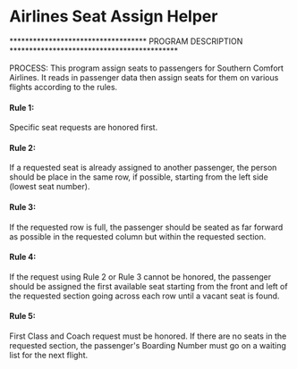 # Airlines Seat Assign Helper

***********************************  PROGRAM DESCRIPTION  *******************************************


PROCESS: This program assign seats to passengers for Southern Comfort Airlines. It reads in passenger data then assign seats for them on various flights according to the rules.

#### Rule 1:
Specific seat requests are honored first.                                              

#### Rule 2: 
If a requested seat is already assigned to another passenger, the person should be place in the same row, if possible, starting from the left side (lowest seat number).          

#### Rule 3: 
If the requested row is full, the passenger should be seated as far forward as possible in the requested column but within the requested section.                             

#### Rule 4: 
If the request using Rule 2 or Rule 3 cannot be honored, the passenger should be assigned the first available seat starting from the front and left of the requested section going across each row until a vacant seat is found.                                             

#### Rule 5: 
First Class and Coach request must be honored.  If there are no seats in the requested section, the passenger's Boarding Number must go on a waiting list for the next flight.        
